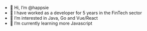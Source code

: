 - 👋 Hi, I’m @happsie
- 💼 I have worked as a developer for 5 years in the FinTech sector
- 👀 I’m interested in Java, Go and Vue/React
- 🌱 I’m currently learning more Javascript
